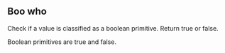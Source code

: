 ## Boo who

Check if a value is classified as a boolean primitive. Return true or false.

Boolean primitives are true and false.